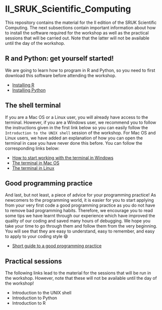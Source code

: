 # II_SRUK_Scientific_Computing
This repository contains the material for the II edition of the SRUK Scientific Computing. The next subsections contain important information about how to install the software required for the workshop as well as the practical sessions that will be carried out. Note that the latter will not be available until the day of the workshop.

## R and Python: get yourself started!
We are going to learn how to program in R and Python, so you need to first download this software before attending the workshop.   

   * [Installing R](https://github.com/sabifo4/II_SRUK_Scientific_Computing/blob/master/R_installation/Installing_R.md)   
   * [Installing Python](https://github.com/dalonsoa/scientific_computing/blob/master/installing_python.md)

## The shell terminal
If you are a Mac OS or a Linux user, you will already have access to the terminal. However, if you are a Windows user, we recommend you to follow the instructions given in the first link below so you can easily follow the `Introduction to the UNIX shell` session of the workshop. For Mac OS and Linux users, we have added an explanation of how you can open the terminal in case you have never done this before. You can follow the corresponding links below:   

   * [How to start working with the terminal in Windows](https://github.com/sabifo4/II_SRUK_Scientific_Computing/blob/master/UNIX_terminal/Windows_users.md)   
   * [The terminal in Mac OS](https://github.com/sabifo4/II_SRUK_Scientific_Computing/blob/master/UNIX_terminal/MacOS_users.md)   
   * [The terminal in Linux](https://github.com/sabifo4/II_SRUK_Scientific_Computing/blob/master/UNIX_terminal/Linux_users.md)

## Good programming practice

And last, but not least, a piece of advice for your programming practice! As newcomers to the programming world, it is easier for you to start applying from your very first code a good programming practice as you do not have to remove bad programming habits. Therefore, we encourage you to read some tips we have learnt through our experience which have improved the quality of our coding and saved many hours of debugging. We hope you take your time to go through them and follow them from the very beginning. You will see that they are easy to understand, easy to remember, and easy to apply to your coding style :smile: 

* [Short guide to a good programming practice](https://github.com/sabifo4/II_SRUK_Scientific_Computing/blob/master/Info/GPP.md)

## Practical sessions

The following links lead to the material for the sessions that will be run in the workshop. However, note that these will not be available until the day of the workshop!

   * Introduction to the UNIX shell   
   * Introduction to Python   
   * Introduction to R
